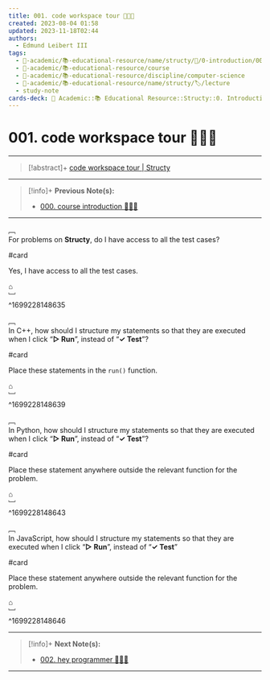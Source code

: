 ```yaml
---
title: 001. code workspace tour 👨🏻‍🏫
created: 2023-08-04 01:58
updated: 2023-11-18T02:44
authors:
  - Edmund Leibert III
tags:
  - 🔴-academic/📚-educational-resource/name/structy/🔖/0-introduction/001-code-workspace-tour-👨🏻‍🏫
  - 🔴-academic/📚-educational-resource/course
  - 🔴-academic/📚-educational-resource/discipline/computer-science
  - 🔴-academic/📚-educational-resource/name/structy/🏷️/lecture
  - study-note
cards-deck: 🔴 Academic::📚 Educational Resource::Structy::0. Introduction::001. code workspace tour 👨🏻‍🏫
---
```


# 001. code workspace tour 👨🏻‍🏫

---

> [!abstract]+ 
> [code workspace tour | Structy](https://www.structy.net/problems/code-workspace-tour)

---

> [!info]+ 
> **Previous Note(s):**
> - [000. course introduction 👨🏻‍🏫](the-vault/src/🔴%20Academic/📚%20Educational%20Resource/Structy/0.%20Introduction/000.%20course%20introduction%20👨🏻‍🏫.md)
---

﹇<br>
For problems on **Structy**, do I have access to all the test cases?

#card 

Yes, I have access to all the test cases.

⌂
<br>﹈<br>^1699228148635

﹇<br>
In C++, how should I structure my statements so that they are executed when I click “**▷ Run**”, instead of “**✓ Test**”?

#card 

Place these statements in the `run()` function.

⌂
<br>﹈<br>^1699228148639

﹇<br>
In Python, how should I structure my statements so that they are executed when I click “**▷ Run**”, instead of “**✓ Test**”?

#card 

Place these statement anywhere outside the relevant function for the problem.

⌂
<br>﹈<br>^1699228148643

﹇<br>
In JavaScript, how should I structure my statements so that they are executed when I click “**▷ Run**”, instead of “**✓ Test**”

#card 

Place these statement anywhere outside the relevant function for the problem.

⌂
<br>﹈<br>^1699228148646

---

> [!info]+
> **Next Note(s):**
> - [002. hey programmer 🧑🏽‍💻](the-vault/src/🔴%20Academic/📚%20Educational%20Resource/Structy/0.%20Introduction/002.%20hey%20programmer%20🧑🏽‍💻.md)

---




